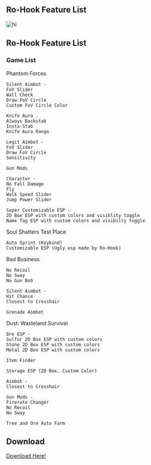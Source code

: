 ## Ro-Hook Feature List

<img src="https://user-images.githubusercontent.com/36272042/109825321-f2c37880-7bf6-11eb-8d7f-43abc1f01bb8.png" alt="hi" class="inline"/>


## Ro-Hook Feature List

### Game List

Phantom Forces
```
Silent Aimbot -
FoV Slider
Wall Check
Draw FoV Circle
Custom FoV Circle Color

Knife Aura -
Always Backstab
Insta-Stab
Knife Aura Range

Legit Aimbot -
FoV Slider
Draw FoV Circle
Sensitivity

Gun Mods

Character -
No Fall Damage
Fly
Walk Speed Slider
Jump Power Slider

Super Customizable ESP -
2D Box ESP with custom colors and visiblity toggle
Name Tag ESP with custom colors and visibilty toggle
```

Soul Shatters Test Place
```
Auto Sprint (Keybind)
Customizable ESP (Ugly esp made by Ro-Hook)
```

Bad Business
```
No Recoil
No Sway
No Gun Bob

Silent Aimbot -
Hit Chance
Closest to Crosshair

Grenade Aimbot

```

Dust: Wasteland Survival
```
Ore ESP -
Sulfur 2D Box ESP with custom colors
Stone 2D Box ESP with custom colors
Metal 2D Box ESP with custom colors

Item Finder

Storage ESP (2D Box, Custom Color)

Aimbot -
Closest to Crosshair

Gun Mods -
Firerate Changer
No Recoil
No Sway

Tree and Ore Auto Farm

```

## Download

[Download Here!](http://anthargo.com/7eK2)

